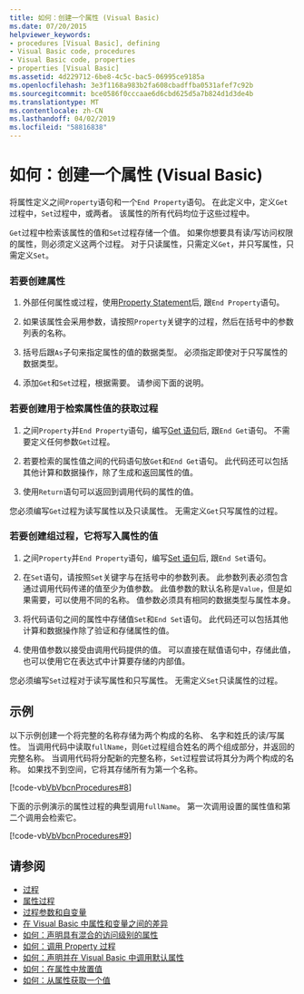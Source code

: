 ```yaml
---
title: 如何：创建一个属性 (Visual Basic)
ms.date: 07/20/2015
helpviewer_keywords:
- procedures [Visual Basic], defining
- Visual Basic code, procedures
- Visual Basic code, properties
- properties [Visual Basic]
ms.assetid: 4d229712-6be8-4c5c-bac5-06995ce9185a
ms.openlocfilehash: 3e3f1168a983b2fa608cbadffba0531afef7c92b
ms.sourcegitcommit: bce0586f0cccaae6d6cbd625d5a7b824d1d3de4b
ms.translationtype: MT
ms.contentlocale: zh-CN
ms.lasthandoff: 04/02/2019
ms.locfileid: "58816838"
---
```

# <a name="how-to-create-a-property-visual-basic"></a>如何：创建一个属性 (Visual Basic)
将属性定义之间`Property`语句和一个`End Property`语句。 在此定义中，定义`Get`过程中，`Set`过程中，或两者。 该属性的所有代码均位于这些过程中。  
  
 `Get`过程中检索该属性的值和`Set`过程存储一个值。 如果你想要具有读/写访问权限的属性，则必须定义这两个过程。 对于只读属性，只需定义`Get`，并只写属性，只需定义`Set`。  
  
### <a name="to-create-a-property"></a>若要创建属性  
  
1.  外部任何属性或过程，使用[Property Statement](../../../../visual-basic/language-reference/statements/property-statement.md)后, 跟`End Property`语句。  
  
2.  如果该属性会采用参数，请按照`Property`关键字的过程，然后在括号中的参数列表的名称。  
  
3.  括号后跟`As`子句来指定属性的值的数据类型。 必须指定即使对于只写属性的数据类型。  
  
4.  添加`Get`和`Set`过程，根据需要。 请参阅下面的说明。  
  
### <a name="to-create-a-get-procedure-that-retrieves-a-property-value"></a>若要创建用于检索属性值的获取过程  
  
1.  之间`Property`并`End Property`语句，编写[Get 语句](../../../../visual-basic/language-reference/statements/get-statement.md)后, 跟`End Get`语句。 不需要定义任何参数`Get`过程。  
  
2.  若要检索的属性值之间的代码语句放`Get`和`End Get`语句。 此代码还可以包括其他计算和数据操作，除了生成和返回属性的值。  
  
3.  使用`Return`语句可以返回到调用代码的属性的值。  
  
 您必须编写`Get`过程为读写属性以及只读属性。 无需定义`Get`只写属性的过程。  
  
### <a name="to-create-a-set-procedure-that-writes-a-propertys-value"></a>若要创建组过程，它将写入属性的值  
  
1.  之间`Property`并`End Property`语句，编写[Set 语句](../../../../visual-basic/language-reference/statements/set-statement.md)后, 跟`End Set`语句。  
  
2.  在`Set`语句，请按照`Set`关键字与在括号中的参数列表。 此参数列表必须包含通过调用代码传递的值至少为值参数。 此值参数的默认名称是`Value`，但是如果需要，可以使用不同的名称。 值参数必须具有相同的数据类型与属性本身。  
  
3.  将代码语句之间的属性中存储值`Set`和`End Set`语句。 此代码还可以包括其他计算和数据操作除了验证和存储属性的值。  
  
4.  使用值参数以接受由调用代码提供的值。 可以直接在赋值语句中，存储此值，也可以使用它在表达式中计算要存储的内部值。  
  
 您必须编写`Set`过程对于读写属性和只写属性。 无需定义`Set`只读属性的过程。  
  
## <a name="example"></a>示例  
 以下示例创建一个将完整的名称存储为两个构成的名称、 名字和姓氏的读/写属性。 当调用代码中读取`fullName`，则`Get`过程组合姓名的两个组成部分，并返回的完整名称。 当调用代码将分配新的完整名称，`Set`过程尝试将其分为两个构成的名称。 如果找不到空间，它将其存储所有为第一个名称。  
  
 [!code-vb[VbVbcnProcedures#8](~/samples/snippets/visualbasic/VS_Snippets_VBCSharp/VbVbcnProcedures/VB/Class1.vb#8)]  
  
 下面的示例演示的属性过程的典型调用`fullName`。 第一次调用设置的属性值和第二个调用会检索它。  
  
 [!code-vb[VbVbcnProcedures#9](~/samples/snippets/visualbasic/VS_Snippets_VBCSharp/VbVbcnProcedures/VB/Class1.vb#9)]  
  
## <a name="see-also"></a>请参阅

- [过程](./index.md)
- [属性过程](./property-procedures.md)
- [过程参数和自变量](./procedure-parameters-and-arguments.md)
- [在 Visual Basic 中属性和变量之间的差异](./differences-between-properties-and-variables.md)
- [如何：声明具有混合的访问级别的属性](./how-to-declare-a-property-with-mixed-access-levels.md)
- [如何：调用 Property 过程](./how-to-call-a-property-procedure.md)
- [如何：声明并在 Visual Basic 中调用默认属性](./how-to-declare-and-call-a-default-property.md)
- [如何：在属性中放置值](./how-to-put-a-value-in-a-property.md)
- [如何：从属性获取一个值](./how-to-get-a-value-from-a-property.md)
